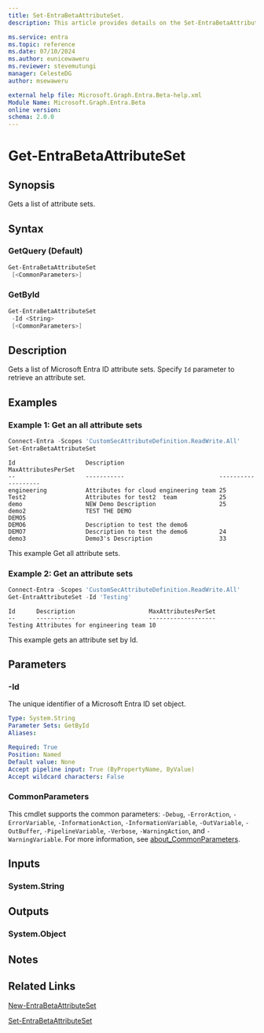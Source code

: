 ```yaml
---
title: Set-EntraBetaAttributeSet.
description: This article provides details on the Set-EntraBetaAttributeSet command.

ms.service: entra
ms.topic: reference
ms.date: 07/10/2024
ms.author: eunicewaweru
ms.reviewer: stevemutungi
manager: CelesteDG
author: msewaweru

external help file: Microsoft.Graph.Entra.Beta-help.xml
Module Name: Microsoft.Graph.Entra.Beta
online version:
schema: 2.0.0
---
```


# Get-EntraBetaAttributeSet

## Synopsis

Gets a list of attribute sets.

## Syntax

### GetQuery (Default)

```powershell
Get-EntraBetaAttributeSet 
 [<CommonParameters>]
```

### GetById

```powershell
Get-EntraBetaAttributeSet 
 -Id <String> 
 [<CommonParameters>]
```

## Description

Gets a list of Microsoft Entra ID attribute sets. Specify `Id` parameter to retrieve an attribute set.

## Examples

### Example 1: Get an all attribute sets

```powershell
Connect-Entra -Scopes 'CustomSecAttributeDefinition.ReadWrite.All'
Set-EntraBetaAttributeSet 
```

```Output
Id                    Description                           MaxAttributesPerSet
--                    -----------                           -------------------
engineering           Attributes for cloud engineering team 25
Test2                 Attributes for test2  team            25
demo                  NEW Demo Description                  25
demo2                 TEST THE DEMO
DEMO5
DEMO6                 Description to test the demo6
DEMO7                 Description to test the demo6         24
demo3                 Demo3's Description                   33
```

This example Get all attribute sets.

### Example 2: Get an attribute sets

```powershell
Connect-Entra -Scopes 'CustomSecAttributeDefinition.ReadWrite.All'
Get-EntraAttributeSet -Id 'Testing'
```

```Output
Id      Description                     MaxAttributesPerSet
--      -----------                     -------------------
Testing Attributes for engineering team 10
```

This example gets an attribute set by Id.

## Parameters

### -Id

The unique identifier of a Microsoft Entra ID set object.

```yaml
Type: System.String
Parameter Sets: GetById
Aliases:

Required: True
Position: Named
Default value: None
Accept pipeline input: True (ByPropertyName, ByValue)
Accept wildcard characters: False
```

### CommonParameters

This cmdlet supports the common parameters: `-Debug`, `-ErrorAction`, `-ErrorVariable`, `-InformationAction`, `-InformationVariable`, `-OutVariable`, `-OutBuffer`, `-PipelineVariable`, `-Verbose`, `-WarningAction`, and `-WarningVariable`. For more information, see [about_CommonParameters](https://go.microsoft.com/fwlink/?LinkID=113216).

## Inputs

### System.String

## Outputs

### System.Object

## Notes

## Related Links

[New-EntraBetaAttributeSet](New-EntraBetaAttributeSet.md)

[Set-EntraBetaAttributeSet](Set-EntraBetaAttributeSet.md)
